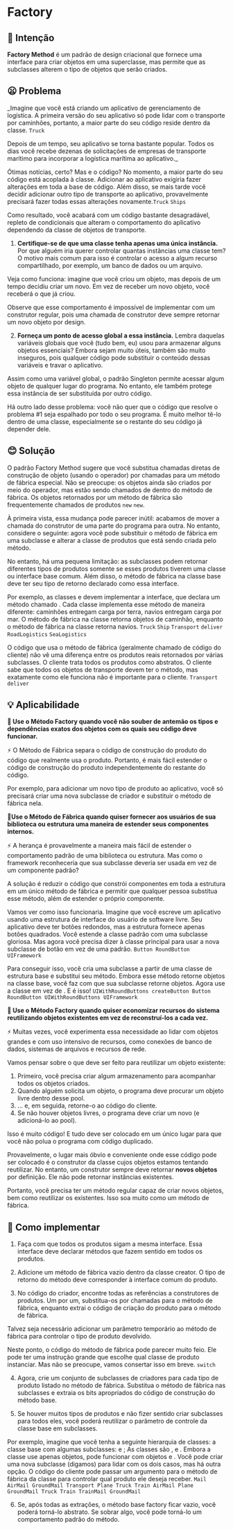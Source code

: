 # Factory 
## 💬 Intenção
**Factory Method** é um padrão de design criacional que fornece uma interface para criar objetos em uma superclasse, mas permite que as subclasses alterem o tipo de objetos que serão criados.

## 😦 Problema
_Imagine que você está criando um aplicativo de gerenciamento de logística. A primeira versão do seu aplicativo só pode lidar com o transporte por caminhões, portanto, a maior parte do seu código reside dentro da classe. `Truck`

Depois de um tempo, seu aplicativo se torna bastante popular. Todos os dias você recebe dezenas de solicitações de empresas de transporte marítimo para incorporar a logística marítima ao aplicativo._

Ótimas notícias, certo? Mas e o código? No momento, a maior parte do seu código está acoplada à classe. Adicionar ao aplicativo exigiria fazer alterações em toda a base de código. Além disso, se mais tarde você decidir adicionar outro tipo de transporte ao aplicativo, provavelmente precisará fazer todas essas alterações novamente.`Truck` `Ships`

Como resultado, você acabará com um código bastante desagradável, repleto de condicionais que alteram o comportamento do aplicativo dependendo da classe de objetos de transporte.

1. **Certifique-se de que uma classe tenha apenas uma única instância.** Por que alguém iria querer controlar quantas instâncias uma classe tem? O motivo mais comum para isso é controlar o acesso a algum recurso compartilhado, por exemplo, um banco de dados ou um arquivo.

Veja como funciona: imagine que você criou um objeto, mas depois de um tempo decidiu criar um novo. Em vez de receber um novo objeto, você receberá o que já criou.

Observe que esse comportamento é impossível de implementar com um construtor regular, pois uma chamada de construtor deve sempre retornar um novo objeto por design.

2. **Forneça um ponto de acesso global a essa instância.** Lembra daquelas variáveis globais que você (tudo bem, eu) usou para armazenar alguns objetos essenciais? Embora sejam muito úteis, também são muito inseguros, pois qualquer código pode substituir o conteúdo dessas variáveis e travar o aplicativo.

Assim como uma variável global, o padrão Singleton permite acessar algum objeto de qualquer lugar do programa. No entanto, ele também protege essa instância de ser substituída por outro código.

Há outro lado desse problema: você não quer que o código que resolve o problema #1 seja espalhado por todo o seu programa. É muito melhor tê-lo dentro de uma classe, especialmente se o restante do seu código já depender dele.

## 😊 Solução
O padrão Factory Method sugere que você substitua chamadas diretas de construção de objeto (usando o operador) por chamadas para um método de fábrica especial. Não se preocupe: os objetos ainda são criados por meio do operador, mas estão sendo chamados de dentro do método de fábrica. Os objetos retornados por um método de fábrica são frequentemente chamados de produtos `new` `new`.

À primeira vista, essa mudança pode parecer inútil: acabamos de mover a chamada do construtor de uma parte do programa para outra. No entanto, considere o seguinte: agora você pode substituir o método de fábrica em uma subclasse e alterar a classe de produtos que está sendo criada pelo método.

No entanto, há uma pequena limitação: as subclasses podem retornar diferentes tipos de produtos somente se esses produtos tiverem uma classe ou interface base comum. Além disso, o método de fábrica na classe base deve ter seu tipo de retorno declarado como essa interface.

Por exemplo, as classes e devem implementar a interface, que declara um método chamado . Cada classe implementa esse método de maneira diferente: caminhões entregam carga por terra, navios entregam carga por mar. O método de fábrica na classe retorna objetos de caminhão, enquanto o método de fábrica na classe retorna navios. `Truck` `Ship` `Transport` `deliver` `RoadLogistics` `SeaLogistics`

O código que usa o método de fábrica (geralmente chamado de código do cliente) não vê uma diferença entre os produtos reais retornados por várias subclasses. O cliente trata todos os produtos como abstratos. O cliente sabe que todos os objetos de transporte devem ter o método, mas exatamente como ele funciona não é importante para o cliente. `Transport deliver`

## 💡 Aplicabilidade

**🐞 Use o Método Factory quando você não souber de antemão os tipos e dependências exatos dos objetos com os quais seu código deve funcionar.**

⚡ O Método de Fábrica separa o código de construção do produto do código que realmente usa o produto. Portanto, é mais fácil estender o código de construção do produto independentemente do restante do código.

Por exemplo, para adicionar um novo tipo de produto ao aplicativo, você só precisará criar uma nova subclasse de criador e substituir o método de fábrica nela.

**🐞Use o Método de Fábrica quando quiser fornecer aos usuários de sua biblioteca ou estrutura uma maneira de estender seus componentes internos.**

⚡ A herança é provavelmente a maneira mais fácil de estender o comportamento padrão de uma biblioteca ou estrutura. Mas como o framework reconheceria que sua subclasse deveria ser usada em vez de um componente padrão?

A solução é reduzir o código que constrói componentes em toda a estrutura em um único método de fábrica e permitir que qualquer pessoa substitua esse método, além de estender o próprio componente.

Vamos ver como isso funcionaria. Imagine que você escreve um aplicativo usando uma estrutura de interface do usuário de software livre. Seu aplicativo deve ter botões redondos, mas a estrutura fornece apenas botões quadrados. Você estende a classe padrão com uma subclasse gloriosa. Mas agora você precisa dizer à classe principal para usar a nova subclasse de botão em vez de uma padrão. `Button RoundButton UIFramework`

Para conseguir isso, você cria uma subclasse a partir de uma classe de estrutura base e substitui seu método. Embora esse método retorne objetos na classe base, você faz com que sua subclasse retorne objetos. Agora use a classe em vez de . E é isso! `UIWithRoundButtons createButton Button RoundButton UIWithRoundButtons UIFramework`

**🐞 Use o Método Factory quando quiser economizar recursos do sistema reutilizando objetos existentes em vez de reconstruí-los a cada vez.**

⚡ Muitas vezes, você experimenta essa necessidade ao lidar com objetos grandes e com uso intensivo de recursos, como conexões de banco de dados, sistemas de arquivos e recursos de rede.

Vamos pensar sobre o que deve ser feito para reutilizar um objeto existente:

1. Primeiro, você precisa criar algum armazenamento para acompanhar todos os objetos criados.
2. Quando alguém solicita um objeto, o programa deve procurar um objeto livre dentro desse pool.
3. … e, em seguida, retorne-o ao código do cliente.
4. Se não houver objetos livres, o programa deve criar um novo (e adicioná-lo ao pool).

Isso é muito código! E tudo deve ser colocado em um único lugar para que você não polua o programa com código duplicado.

Provavelmente, o lugar mais óbvio e conveniente onde esse código pode ser colocado é o construtor da classe cujos objetos estamos tentando reutilizar. No entanto, um construtor sempre deve retornar **novos objetos** por definição. Ele não pode retornar instâncias existentes.

Portanto, você precisa ter um método regular capaz de criar novos objetos, bem como reutilizar os existentes. Isso soa muito como um método de fábrica.


## 📝 Como implementar
1. Faça com que todos os produtos sigam a mesma interface. Essa interface deve declarar métodos que fazem sentido em todos os produtos.

2. Adicione um método de fábrica vazio dentro da classe creator. O tipo de retorno do método deve corresponder à interface comum do produto.

3. No código do criador, encontre todas as referências a construtores de produtos. Um por um, substitua-os por chamadas para o método de fábrica, enquanto extrai o código de criação do produto para o método de fábrica.

Talvez seja necessário adicionar um parâmetro temporário ao método de fábrica para controlar o tipo de produto devolvido.

Neste ponto, o código do método de fábrica pode parecer muito feio. Ele pode ter uma instrução grande que escolhe qual classe de produto instanciar. Mas não se preocupe, vamos consertar isso em breve. `switch`

4. Agora, crie um conjunto de subclasses de criadores para cada tipo de produto listado no método de fábrica. Substitua o método de fábrica nas subclasses e extraia os bits apropriados do código de construção do método base.

5. Se houver muitos tipos de produtos e não fizer sentido criar subclasses para todos eles, você poderá reutilizar o parâmetro de controle da classe base em subclasses.

Por exemplo, imagine que você tenha a seguinte hierarquia de classes: a classe base com algumas subclasses: e ; As classes são , e . Embora a classe use apenas objetos, pode funcionar com objetos e . Você pode criar uma nova subclasse (digamos) para lidar com os dois casos, mas há outra opção. O código do cliente pode passar um argumento para o método de fábrica da classe para controlar qual produto ele deseja receber. `Mail AirMail GroundMail Transport Plane Truck Train AirMail Plane GroundMail Truck Train TrainMail GroundMail`

6. Se, após todas as extrações, o método base factory ficar vazio, você poderá torná-lo abstrato. Se sobrar algo, você pode torná-lo um comportamento padrão do método.